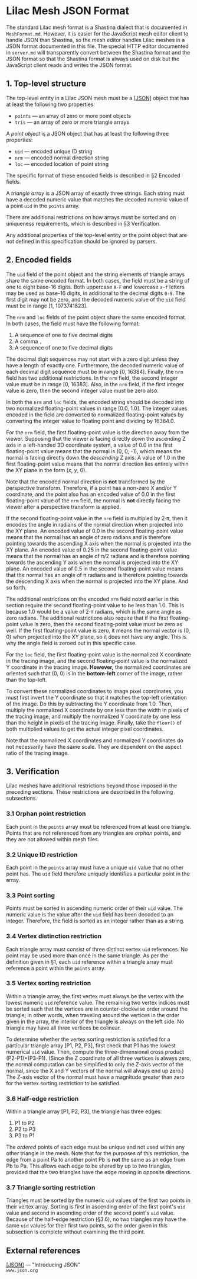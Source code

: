 # Lilac Mesh JSON Format

The standard Lilac mesh format is a Shastina dialect that is documented in `MeshFormat.md`.  However, it is easier for the JavaScript mesh editor client to handle JSON than Shastina, so the mesh editor handles Lilac meshes in a JSON format documented in this file.  The special HTTP editor documented in `server.md` will transparently convert between the Shastina format and the JSON format so that the Shastina format is always used on disk but the JavaScript client reads and writes the JSON format.

## 1. Top-level structure

The top-level entity in a Lilac JSON mesh must be a [\[JSON\]][json] object that has at least the following two properties:

* `points` &mdash; an array of zero or more point objects
* `tris` &mdash; an array of zero or more triangle arrays

A _point object_ is a JSON object that has at least the following three properties:

* `uid` &mdash; encoded unique ID string
* `nrm` &mdash; encoded normal direction string
* `loc` &mdash; encoded location of point string

The specific format of these encoded fields is described in &sect;2 Encoded fields.

A _triangle array_ is a JSON array of exactly three strings.  Each string must have a decoded numeric value that matches the decoded numeric value of a point `uid` in the `points` array.

There are additional restrictions on how arrays must be sorted and on uniqueness requirements, which is described in &sect;3 Verification.

Any additional properties of the top-level entity or the point object that are not defined in this specification should be ignored by parsers.

## 2. Encoded fields

The `uid` field of the point object and the string elements of triangle arrays share the same encoded format.  In both cases, the field must be a string of one to eight base-16 digits.  Both uppercase `A-F` and lowercase `a-f` letters may be used as base-16 digits, in additional to the decimal digits `0-9`.  The first digit may not be zero, and the decoded numeric value of the `uid` field must be in range \[1, 1073741823\].

The `nrm` and `loc` fields of the point object share the same encoded format.  In both cases, the field must have the following format:

1. A sequence of one to five decimal digits
2. A comma `,`
3. A sequence of one to five decimal digits

The decimal digit sequences may not start with a zero digit unless they have a length of exactly one.  Furthermore, the decoded numeric value of each decimal digit sequence must be in range \[0, 16384\].  Finally, the `nrm` field has two additional restrictions.  In the `nrm` field, the second integer value must be in range \[0, 16383\].  Also, in the `nrm` field, if the first integer value is zero, then the second integer value must be zero also.

In both the `nrm` and `loc` fields, the encoded string should be decoded into two normalized floating-point values in range \[0.0, 1.0\].  The integer values encoded in the field are converted to normalized floating-point values by converting the integer value to floating point and dividing by 16384.0.

For the `nrm` field, the first floating-point value is the direction away from the viewer.  Supposing that the viewer is facing directly down the ascending Z axis in a left-handed 3D coordinate system, a value of 0.0 in the first floating-point value means that the normal is (0, 0, -1), which means the normal is facing directly down the _descending_ Z axis.  A value of 1.0 in the first floating-point value means that the normal direction lies entirely within the XY plane in the form (_x_, _y_, 0).

Note that the encoded normal direction is __not__ transformed by the perspective transform.  Therefore, if a point has a non-zero X and/or Y coordinate, and the point also has an encoded value of 0.0 in the first floating-point value of the `nrm` field, the normal is __not__ directly facing the viewer after a perspective transform is applied.

If the second floating-point value in the `nrm` field is multipled by 2&middot;&pi;, then it encodes the angle in radians of the normal direction when projected into the XY plane.  An encoded value of 0.0 in the second floating-point value means that the normal has an angle of zero radians and is therefore pointing towards the ascending X axis when the normal is projected into the XY plane.  An encoded value of 0.25 in the second floating-point value means that the normal has an angle of &pi;/2 radians and is therefore pointing towards the ascending Y axis when the normal is projected into the XY plane.  An encoded value of 0.5 in the second floating-point value means that the normal has an angle of &pi; radians and is therefore pointing towards the descending X axis when the normal is projected into the XY plane.  And so forth.

The additional restrictions on the encoded `nrm` field noted earlier in this section require the second floating-point value to be less than 1.0.  This is because 1.0 would be a value of 2&middot;&pi; radians, which is the same angle as zero radians.  The additional restrictions also require that if the first floating-point value is zero, then the second floating-point value must be zero as well.  If the first floating-point value is zero, it means the normal vector is (0, 0) when projected into the XY plane, so it does not have any angle.  This is why the angle field is zeroed out in this specific case.

For the `loc` field, the first floating-point value is the normalized X coordinate in the tracing image, and the second floating-point value is the normalized Y coordinate in the tracing image.  __However,__ the normalized coordinates are oriented such that (0, 0) is in the __bottom-left__ corner of the image, rather than the top-left.

To convert these normalized coordinates to image pixel coordinates, you must first invert the Y coordinate so that it matches the top-left orientation of the image.  Do this by subtracting the Y coordinate from 1.0.  Then, multiply the normalized X coordinate by one less than the width in pixels of the tracing image, and multiply the normalized Y coordinate by one less than the height in pixels of the tracing image.  Finally, take the `floor()` of both multiplied values to get the actual integer pixel coordinates.

Note that the normalized X coordinates and normalized Y coordinates do not necessarily have the same scale.  They are dependent on the aspect ratio of the tracing image.

## 3. Verification

Lilac meshes have additional restrictions beyond those imposed in the preceding sections.  These restrictions are described in the following subsections.

### 3.1 Orphan point restriction

Each point in the `points` array must be referenced from at least one triangle.  Points that are not referenced from any triangles are _orphan_ points, and they are not allowed within mesh files.

### 3.2 Unique ID restriction

Each point in the `points` array must have a unique `uid` value that no other point has.  The `uid` field therefore uniquely identifies a particular point in the array.

### 3.3 Point sorting

Points must be sorted in ascending numeric order of their `uid` value.  The numeric value is the value after the `uid` field has been decoded to an integer.  Therefore, the field is sorted as an integer rather than as a string.

### 3.4 Vertex distinction restriction

Each triangle array must consist of three distinct vertex `uid` references.  No point may be used more than once in the same triangle.  As per the definition given in &sect;1, each `uid` reference within a triangle array must reference a point within the `points` array.

### 3.5 Vertex sorting restriction

Within a triangle array, the first vertex must always be the vertex with the lowest numeric `uid` reference value.  The remaining two vertex indices must be sorted such that the vertices are in counter-clockwise order around the triangle; in other words, when traveling around the vertices in the order given in the array, the interior of the triangle is always on the left side.  No triangle may have all three vertices be colinear.

To determine whether the vertex sorting restriction is satisfied for a particular triangle array \[P1, P2, P3\], first check that P1 has the lowest numerical `uid` value.  Then, compute the three-dimensional cross product (P2-P1)&times;(P3-P1).  (Since the Z coordinate of all three vertices is always zero, the normal computation can be simplified to only the Z-axis vector of the normal, since the X and Y vectors of the normal will always end up zero.)  The Z-axis vector of the normal must have a magnitude greater than zero for the vertex sorting restriction to be satisfied.

### 3.6 Half-edge restriction

Within a triangle array \[P1, P2, P3\], the triangle has three edges:

1. P1 to P2
2. P2 to P3
3. P3 to P1

The _ordered_ points of each edge must be unique and not used within any other triangle in the mesh.  Note that for the purposes of this restriction, the edge from a point Pa to another point Pb is __not__ the same as an edge from Pb to Pa.  This allows each edge to be shared by up to two triangles, provided that the two triangles have the edge moving in opposite directions.

### 3.7 Triangle sorting restriction

Triangles must be sorted by the numeric `uid` values of the first two points in their vertex array.  Sorting is first in ascending order of the first point's `uid` value and second in ascending order of the second point's `uid` value.  Because of the half-edge restriction (&sect;3.6), no two triangles may have the same `uid` values for their first two points, so the order given in this subsection is complete without examining the third point.

## External references

[\[JSON\]][json] &mdash; "Introducing JSON"\
`www.json.org`

[json]: https://www.json.org/
